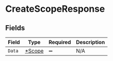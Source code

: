 # CreateScopeResponse


## Fields

| Field                                  | Type                                   | Required                               | Description                            |
| -------------------------------------- | -------------------------------------- | -------------------------------------- | -------------------------------------- |
| `Data`                                 | [*Scope](../../models/shared/scope.md) | :heavy_minus_sign:                     | N/A                                    |